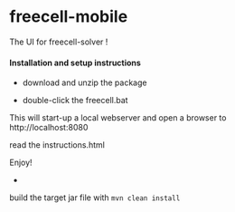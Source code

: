 # freecell-mobile

The UI for freecell-solver !

#### Installation and setup instructions

* download and unzip the package

* double-click the freecell.bat

This will start-up a local webserver and open a browser to http://localhost:8080

read the instructions.html

Enjoy!

-

build the target jar file with `mvn clean install`


